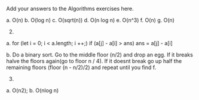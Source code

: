 Add your answers to the Algorithms exercises here.

a. O(n)
b. O(log n)
c. O(sqrt(n))
d. O(n log n)
e. O(n^3) 
f. O(n)
g. O(n)

2.
a. for (let i = 0; i < a.length; i ++;)
    if (a[j] - a[i] > ans)
        ans = a[j] - a[i]

b. Do a binary sort. Go to the middle floor (n/2) and drop an egg. If it breaks halve the floors again(go to floor n / 4). If it doesnt break go up half the remaining floors (floor (n - n/2)/2) and repeat until you find f.

3.
a. O(n2);
b. O(nlog n)